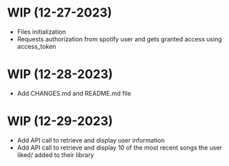 WIP (12-27-2023)
==========================
* Files initialization
* Requests authorization from spotify user and gets granted access using access_token


WIP (12-28-2023)
==========================
* Add CHANGES.md and README.md file 


WIP (12-29-2023)
==========================
* Add API call to retrieve and display user information
* Add API call to retrieve and display 10 of the most recent songs the user liked/ added to their library  